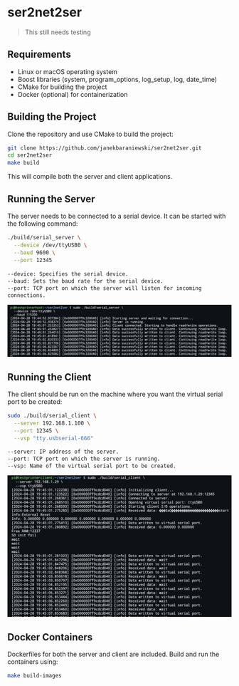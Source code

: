 # ser2net2ser

> This still needs testing

## Requirements

- Linux or macOS operating system
- Boost libraries (system, program_options, log_setup, log, date_time)
- CMake for building the project
- Docker (optional) for containerization

## Building the Project

Clone the repository and use CMake to build the project:

```bash
git clone https://github.com/janekbaraniewski/ser2net2ser.git
cd ser2net2ser
make build
```

This will compile both the server and client applications.

## Running the Server

The server needs to be connected to a serial device. It can be started with the following command:

```bash
./build/serial_server \
  --device /dev/ttyUSB0 \
  --baud 9600 \
  --port 12345
```

```text
--device: Specifies the serial device.
--baud: Sets the baud rate for the serial device.
--port: TCP port on which the server will listen for incoming connections.
```

![server](docs/server.png)

## Running the Client

The client should be run on the machine where you want the virtual serial port to be created:

```bash
sudo ./build/serial_client \
  --server 192.168.1.100 \
  --port 12345 \
  --vsp "tty.usbserial-666"
```

```text
--server: IP address of the server.
--port: TCP port on which the server is running.
--vsp: Name of the virtual serial port to be created.
```

![client](docs/client.png)

## Docker Containers

Dockerfiles for both the server and client are included. Build and run the containers using:

```bash
make build-images
```
